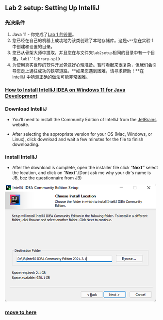 ## Lab 2 setup: Setting Up IntelliJ

### 先决条件

1. Java 11 - 你完成了[Lab 1 的设置](https://sp19.datastructur.es/materials/lab/lab1setup/lab1setup)。
2. 您已经在自己的机器上成功地为该类创建了本地存储库。这是`s**`您在实验 1 中创建和设置的目录。
3. 您已从骨架大师中提取，并且您在与文件夹`lab2setup`相同的目录中有一个目录。`lab1``library-sp19`
4. 为使用真实世界的软件开发包做好心理准备。暂时看起来很复杂，但我们会引导您走上通往成功的狭窄道路。**如果您遇到困难，请寻求帮助！**在 IntelliJ 中猜测正确的做法可能非常困难。

### [How to Install IntelliJ IDEA on Windows 11 for Java Development](https://www.thecoderworld.com/how-to-install-intellij-idea-for-java-developers/)

### Download IntelliJ

- You’ll need to install the Community Edition of IntelliJ from the [JetBrains](https://www.jetbrains.com/idea/download/) website.

- After selecting the appropriate version for your OS (Mac, Windows, or Linux), click download and wait a few minutes for the file to finish downloading.

### install IntelliJ

- After the download is complete, open the installer file click “**Next”** select the location, and click on “**Next**“.(Dont ask me why your dir's name is JB, bcz the questionnaire from JB)

![](https://raw.githubusercontent.com/sunmiao0301/Public-Pic-Bed/main/0118Jbdir.png)

### [move to here](https://github.com/sunmiao0301/Berkeley-CS61B-Data-Structures/blob/main/README.md)

































